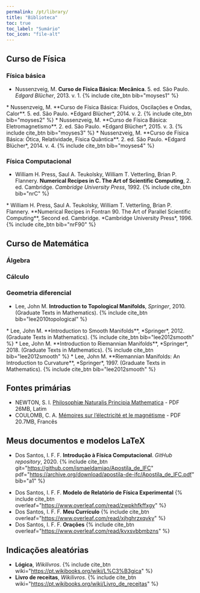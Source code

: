 ```yaml
---
permalink: /pt/library/
title: "Biblioteca"
toc: true
toc_label: "Sumário"
toc_icon: "file-alt"
---
```


## Curso de Física

### Física básica

* Nussenzveig, M. **Curso de Física Básica: Mecânica**. 5. ed. São Paulo. *Edgard Blücher*, 2013.
v. 1.
{% include cite_btn
   bib="moyses1"
%}
<div id="moyses1" style="display: none;">
{% highlight latex %}
@book{moyses1,
Title     = "Curso de F\'isica B\'asica: Mec\^anica",
Author    = "Herch Moys\'es Nussenzveig",
Address   = "S\~ao Paulo",
Publisher = "Edgard Bl\"ucher",
volume    = "1",
Edition   = "5",
Year      = "2013",
isbn      = "852120745X",
}
{% endhighlight %}
</div>
* Nussenzveig, M. **Curso de Física Básica: Fluidos, Oscilações e Ondas, Calor**. 5. ed. São Paulo. *Edgard Blücher*, 2014.
v. 2.
{% include cite_btn
   bib="moyses2"
%}
<div id="moyses2" style="display: none;">
{% highlight latex %}
@book{moyses2,
Title     = "Curso de F\'isica B\'asica: Fluidos, Oscila\c{c}\~oes e Ondas, Calor",
Author    = "Herch Moys\'es Nussenzveig",
Address   = "S\~ao Paulo",
Publisher = "Edgard Bl\"ucher",
volume    = "2",
Edition   = "5",
Year      = "2014",
isbn      = "8521207476",
}
{% endhighlight %}
</div>
* Nussenzveig, M. **Curso de Física Básica: Eletromagnetismo**. 2. ed. São Paulo. *Edgard Blücher*, 2015.
v. 3.
{% include cite_btn
   bib="moyses3"
%}
<div id="moyses3" style="display: none;">
{% highlight latex %}
@book{moyses3,
Title     = "Curso de F\'isica B\'asica: Eletromagnetismo",
Author    = "Herch Moys\'es Nussenzveig",
Address   = "S\~ao Paulo",
Publisher = "Edgard Bl\"ucher",
volume    = "3",
Edition   = "2",
Year      = "2015",
isbn      = "8521208014",
}
{% endhighlight %}
</div>
* Nussenzveig, M. **Curso de Física Básica: Ótica, Relatividade, Física Quântica**. 2. ed. São Paulo. *Edgard Blücher*, 2014.
v. 4.
{% include cite_btn
   bib="moyses4"
%}
<div id="moyses4" style="display: none;">
{% highlight latex %}
@book{moyses4,
Title     = "Curso de F\'isica B\'asica: \'Otica, Relatividade, F\'isica Qu\^antica",
Author    = "Herch Moys\'es Nussenzveig",
Address   = "S\~ao Paulo",
Publisher = "Edgard Bl\"ucher",
volume    = "4",
Edition   = "2",
Year      = "2014",
isbn      = "8521208030",
}
{% endhighlight %}
</div>


### Física Computacional

* William H. Press, Saul A. Teukolsky, William T. Vetterling, Brian P. Flannery. **Numerical Recipes in C. The Art of Scientific Computing**, 2. ed. Cambridge. *Cambridge University Press*, 1992.
{% include cite_btn
   bib="nrC"
%}
<div id="nrC" style="display: none;">
{% highlight latex %}
@Book{nrC,
  Title     = "Numerical Recipes in C. The Art of Scientific Computing",
  Author    = "William H. Press and Saul A. Teukolsky and William T. Vetterling and Brian P. Flannery",
  Address   = "Cambridge, USA",
  Publisher = "Cambridge University Press",
  Year      = "1992",
  Edition   = "2",
  isbn      = "0-521-35465-X",
}
{% endhighlight %}
</div>
* William H. Press, Saul A. Teukolsky, William T. Vetterling, Brian P. Flannery. **Numerical Recipes in Fontran 90. The Art of Parallel Scientific Computing**, Second ed. Cambridge. *Cambridge University Press*, 1996.
{% include cite_btn
   bib="nrF90"
%}
<div id="nrF90" style="display: none;">
{% highlight latex %}
@Book{nrF90,
  Title     = "Numerical Recipes in Fortan 90. The Art of Parallel Scientific Computing",
  Author    = "William H. Press and Saul A. Teukolsky and William T. Vetterling and Brian P. Flannery",
  Address   = "Cambridge, USA",
  Publisher = "Cambridge University Press",
  Year      = "1996",
  Edition   = "2",
  isbn      = "0-521-57439-0",
}
{% endhighlight %}
</div>

## Curso de Matemática

### Álgebra

### Cálculo

### Geometria diferencial

* Lee, John M. **Introduction to Topological Manifolds**, *Springer*, 2010. (Graduate Texts in Mathematics).
{% include cite_btn
   bib="lee2010topological"
%}
<div id="lee2010topological" style="display: none;">
{% highlight latex %}
@book{lee2010topological,
  title     = "Introduction to Topological Manifolds",
  author    = "John M. Lee",
  publisher = "Springer",
  edition   = "2",
  isbn      = "9781441979407",
  doi       = "10.1007/978-1-4419-7940-7",
  series    = "Graduate Texts in Mathematics",
  url       = "https://link.springer.com/book/10.1007/978-1-4419-7940-7",
  year      = "2010",
}
{% endhighlight %}
</div>
* Lee, John M. **Introduction to Smooth Manifolds**, *Springer*, 2012. (Graduate Texts in Mathematics).
{% include cite_btn
   bib="lee2012smooth"
%}
<div id="lee2012smooth" style="display: none;">
{% highlight latex %}
@book{lee2012smooth,
  title     = "Introduction to Smooth Manifolds",
  author    = "John M. Lee",
  publisher = "Springer",
  edition   = "2",
  isbn      = "9781441999825",
  doi       = "10.1007/978-1-4419-9982-5",
  series    = "Graduate Texts in Mathematics",
  url       = "https://link.springer.com/book/10.1007/978-1-4419-9982-5",
  year      = "2012",
}
{% endhighlight %}
</div>
* Lee, John M. **Introduction to Riemannian Manifolds**, *Springer*, 2018. (Graduate Texts in Mathematics).
{% include cite_btn
   bib="lee2012smooth"
%}
<div id="lee2012smooth" style="display: none;">
{% highlight latex %}
@book{lee2012smooth,
  title     = "Introduction to Riemannian Manifolds",
  author    = "John M. Lee",
  publisher = "Springer",
  edition   = "2",
  isbn      = "978-3-319-91755-9",
  doi       = "10.1007/978-3-319-91755-9",
  series    = "Graduate Texts in Mathematics",
  url       = "https://link.springer.com/book/10.1007/978-3-319-91755-9",
  year      = "2018",
}
{% endhighlight %}
</div>
* Lee, John M. **Riemannian Manifolds: An Introduction to Curvature**, *Springer*, 1997. (Graduate Texts in Mathematics).
{% include cite_btn
   bib="lee2012smooth"
%}
<div id="lee2012smooth" style="display: none;">
{% highlight latex %}
@book{lee2012smooth,
  title     = "Riemannian Manifolds: An Introduction to Curvature",
  author    = "John M. Lee",
  publisher = "Springer",
  isbn      = "978-0-387-22726-9",
  doi       = "10.1007/b98852",
  series    = "Graduate Texts in Mathematics",
  url       = "https://link.springer.com/book/10.1007/b98852",
  year      = "1997",
}
{% endhighlight %}
</div>








## Fontes primárias
* NEWTON, S. I. [Philosophiæ Naturalis Principia Mathematica](https://drive.google.com/uc?export=download&id=1AgQ2Y2nrmTKlgmlNgiUonQHqcWoajI99) - PDF 26MB, Latim
* COULOMB, C. A. [Mémoires sur l’électricité et le magnétisme](https://archive.org/download/mmoiressurllectr00coul/mmoiressurllectr00coul.pdf) - PDF 20.7MB, Francês


## Meus documentos e modelos LaTeX

* Dos Santos, I. F. F. **Introdução à Física Computacional**. *GitHub repository*, 2020.
{% include cite_btn
   git="https://github.com/ismaeldamiao/Apostila_de_IFC"
   pdf="https://archive.org/download/apostila-de-ifc/Apostila_de_IFC.pdf"
   bib="a1"
%}
<div id="a1" style="display: none;">
{% highlight latex %}
@misc{DOSSANTOSIFC,
title        = "Introdu\c{c}\~ao \`a F\'isica Computacional",
author       = "I. F. F. dos{ }Santos",
howpublished = "GitHub repository",
year         = "2020",
url          = "https://github.com/ismaeldamiao/Apostila_de_IFC",
}
{% endhighlight %}
</div>


* Dos Santos, I. F. F. **Modelo de Relatório de Física Experimental**
{% include cite_btn overleaf="https://www.overleaf.com/read/zwpkhfkffxgy" %}
* Dos Santos, I. F. F. **Meu Currículo**
{% include cite_btn overleaf="https://www.overleaf.com/read/xjhghrzxqvky" %}
* Dos Santos, I. F. F. **Orações**
{% include cite_btn overleaf="https://www.overleaf.com/read/kvxsvbbmbzns" %}

## Indicações aleatórias
* **Lógica**, *Wikilivros*.
{% include cite_btn wiki="https://pt.wikibooks.org/wiki/L%C3%B3gica" %}
* **Livro de receitas**, *Wikilivros*.
{% include cite_btn wiki="https://pt.wikibooks.org/wiki/Livro_de_receitas" %}
